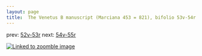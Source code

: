 ```yaml
---
layout: page
title:  The Venetus B manuscript (Marciana 453 = 821), bifolio 53v-54r
---
```


prev: [52v-53r](../52v-53r/) next: [54v-55r](../54v-55r/)



[![Linked to zoomble image](http://www.homermultitext.org/iipsrv?IIIF=/project/homer/pyramidal/deepzoom/hmt/vbbifolio/v1/vb_53v_54r.tif/full/2000,/0/default.jpg)](http://www.homermultitext.org/ict2/?urn=urn:cite2:hmt:vbbifolio.v1:vb_53v_54r)

